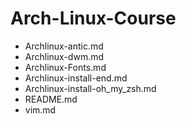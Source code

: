 # Arch-Linux-Course

- Archlinux-antic.md
- Archlinux-dwm.md
- Archlinux-Fonts.md
- Archlinux-install-end.md
- Archlinux-install-oh_my_zsh.md
- README.md
- vim.md
